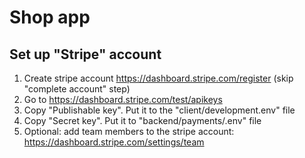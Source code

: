 # Shop app

## Set up "Stripe" account

1. Create stripe account <https://dashboard.stripe.com/register> (skip "complete account" step)
2. Go to <https://dashboard.stripe.com/test/apikeys>
3. Copy "Publishable key". Put it to the "client/development.env" file
4. Copy "Secret key". Put it to "backend/payments/.env" file
5. Optional: add team members to the stripe account: <https://dashboard.stripe.com/settings/team>

